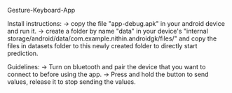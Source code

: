 Gesture-Keyboard-App

Install instructions: 
-> copy the file "app-debug.apk" in your android device and run it.
-> create a folder by name "data" in your device's "internal storage/android/data/com.example.nithin.androidgk/files/" and copy the files in datasets folder to this newly created folder to directly start prediction.

Guidelines:
-> Turn on bluetooth and pair the device that you want to connect to before using the app.
-> Press and hold the button to send values, release it to stop sending the values.
